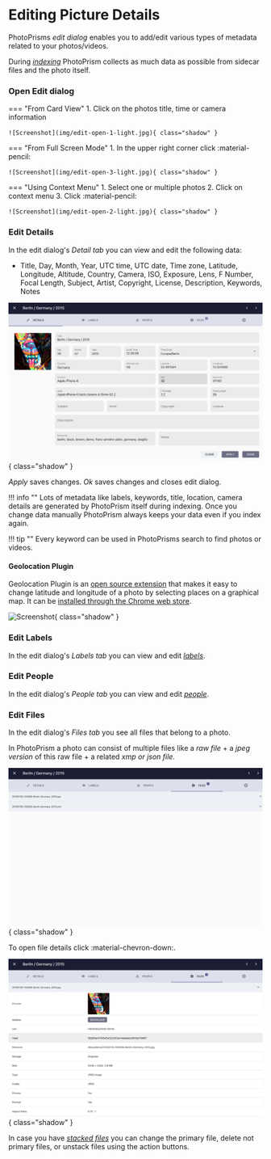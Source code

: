 # Editing Picture Details #

PhotoPrisms *edit dialog* enables you to add/edit various types of metadata related to your photos/videos.

During [*indexing*](../index.md) PhotoPrism collects as much data as possible from sidecar files and the photo itself.

### Open Edit dialog ###

=== "From Card View"
     1. Click on the photos title, time or camera information

    ![Screenshot](img/edit-open-1-light.jpg){ class="shadow" }

=== "From Full Screen Mode"
     1. In the upper right corner click :material-pencil:

    ![Screenshot](img/edit-open-3-light.jpg){ class="shadow" }

=== "Using Context Menu"
     1. Select one or multiple photos
     2. Click on context menu
     3. Click :material-pencil:

    ![Screenshot](img/edit-open-2-light.jpg){ class="shadow" }

### Edit Details ###

In the edit dialog's *Detail tab* you can view and edit the following data:

* Title, Day, Month, Year, UTC time, UTC date, Time zone, Latitude, Longitude, Altitude, Country, Camera, ISO, Exposure, Lens, F Number, Focal Length, Subject, Artist, Copyright, License, Description, Keywords, Notes

![Screenshot](img/edit-details-light.jpg){ class="shadow" }

*Apply* saves changes. *Ok* saves changes and closes edit dialog.

!!! info ""
    Lots of metadata like labels, keywords, title, location, camera details are generated by PhotoPrism 
    itself during indexing. Once you change data manually PhotoPrism always keeps your data even if you index again.
    
!!! tip ""
    Every keyword can be used in PhotoPrisms search to find photos or videos.
    
#### Geolocation Plugin ####

Geolocation Plugin is an [open source extension](https://github.com/andyvalerio/photoprism-geolocation) that makes it easy to change latitude and longitude of a photo by selecting places on a graphical map. It can be [installed through the Chrome web store](https://chrome.google.com/webstore/detail/geolocation-plugin-for-ph/oggmpodnbdcmfiognbkkeffacpeaifch).

![Screenshot](https://valerio.nu/maps/geolocation.jpg){ class="shadow" }
    
### Edit Labels ###

In the edit dialog's *Labels tab* you can view and edit [*labels*](labels.md).

### Edit People ###

In the edit dialog's *People tab* you can view and edit [*people*](people.md).

### Edit Files ###

In the edit dialog's *Files tab* you see all files that belong to a photo.

In PhotoPrism a photo can consist of multiple files like a *raw file* + a *jpeg version* of this raw file + a related *xmp or json file*.

![Screenshot](img/edit-files-1-light.jpg){ class="shadow" }

To open file details click :material-chevron-down:.

![Screenshot](img/edit-files-2-light.jpg){ class="shadow" }

In case you have [*stacked files*](stacks.md) you can change the primary file, delete not primary files, or unstack files using the action buttons.


